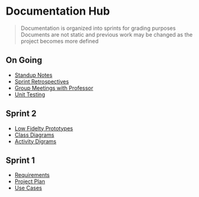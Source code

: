 # Documentation Hub
> Documentation is organized into sprints for grading purposes  
> Documents are not static and previous work may be changed as the project becomes more defined  

## On Going
* [Standup Notes](https://github.com/CS3450-Group9/CS3450-Group9/tree/documentation/docs/Standups.md)  
* [Sprint Retrospectives](https://github.com/CS3450-Group9/CS3450-Group9/tree/documentation/docs/SprintRetrospectives.md)  
* [Group Meetings with Professor](https://github.com/CS3450-Group9/CS3450-Group9/tree/documentation/docs/GroupMeetingNotes.md)  
* [Unit Testing](https://github.com/CS3450-Group9/CS3450-Group9/tree/documentation/docs/unitTests)

## Sprint 2
* [Low Fidelty Prototypes](https://github.com/CS3450-Group9/CS3450-Group9/tree/documentation/docs/prototypes)  
* [Class Diagrams](https://github.com/CS3450-Group9/CS3450-Group9/tree/documentation/docs/ClassUMLs)  
* [Activity Digrams](https://github.com/CS3450-Group9/CS3450-Group9/tree/documentation/docs/activityDiagrams)  

## Sprint 1
* [Requirements](https://github.com/CS3450-Group9/CS3450-Group9/tree/documentation/docs/Requirements.md)  
* [Project Plan](https://github.com/CS3450-Group9/CS3450-Group9/tree/documentation/docs/ProjectPlan.md)  
* [Use Cases](https://github.com/CS3450-Group9/CS3450-Group9/tree/documentation/docs/UseCases/README.md)  